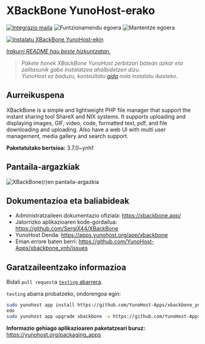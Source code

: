 <!--
Ohart ongi: README hau automatikoki sortu da <https://github.com/YunoHost/apps/tree/master/tools/readme_generator>ri esker
EZ editatu eskuz.
-->

# XBackBone YunoHost-erako

[![Integrazio maila](https://dash.yunohost.org/integration/xbackbone.svg)](https://dash.yunohost.org/appci/app/xbackbone) ![Funtzionamendu egoera](https://ci-apps.yunohost.org/ci/badges/xbackbone.status.svg) ![Mantentze egoera](https://ci-apps.yunohost.org/ci/badges/xbackbone.maintain.svg)

[![Instalatu XBackBone YunoHost-ekin](https://install-app.yunohost.org/install-with-yunohost.svg)](https://install-app.yunohost.org/?app=xbackbone)

*[Irakurri README hau beste hizkuntzatan.](./ALL_README.md)*

> *Pakete honek XBackBone YunoHost zerbitzari batean azkar eta zailtasunik gabe instalatzea ahalbidetzen dizu.*  
> *YunoHost ez baduzu, kontsultatu [gida](https://yunohost.org/install) nola instalatu ikasteko.*

## Aurreikuspena

XBackBone is a simple and lightweight PHP file manager that support the instant sharing tool ShareX and NIX systems. It supports uploading and displaying images, GIF, video, code, formatted text, pdf, and file downloading and uploading. Also have a web UI with multi user management, media gallery and search support.


**Paketatutako bertsioa:** 3.7.0~ynh1

## Pantaila-argazkiak

![XBackBone(r)en pantaila-argazkia](./doc/screenshots/screenshot.png)

## Dokumentazioa eta baliabideak

- Administratzaileen dokumentazio ofiziala: <https://xbackbone.app/>
- Jatorrizko aplikazioaren kode-gordailua: <https://github.com/SergiX44/XBackBone>
- YunoHost Denda: <https://apps.yunohost.org/app/xbackbone>
- Eman errore baten berri: <https://github.com/YunoHost-Apps/xbackbone_ynh/issues>

## Garatzaileentzako informazioa

Bidali `pull request`a [`testing` abarrera](https://github.com/YunoHost-Apps/xbackbone_ynh/tree/testing).

`testing` abarra probatzeko, ondorengoa egin:

```bash
sudo yunohost app install https://github.com/YunoHost-Apps/xbackbone_ynh/tree/testing --debug
edo
sudo yunohost app upgrade xbackbone -u https://github.com/YunoHost-Apps/xbackbone_ynh/tree/testing --debug
```

**Informazio gehiago aplikazioaren paketatzeari buruz:** <https://yunohost.org/packaging_apps>
